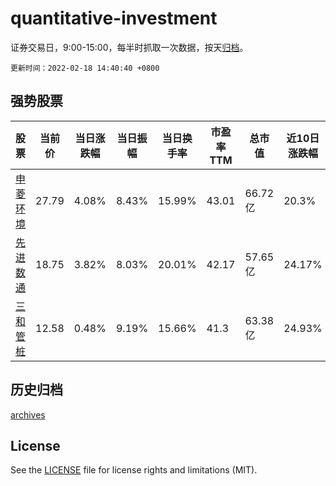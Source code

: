 # quantitative-investment

证券交易日，9:00-15:00，每半时抓取一次数据，按天[归档](archives)。

`更新时间：2022-02-18 14:40:40 +0800`

## 强势股票

|股票|当前价|当日涨跌幅|当日振幅|当日换手率|市盈率TTM|总市值|近10日涨跌幅|
|----|----|----|----|----|----|----|----|
|[申菱环境](https://xueqiu.com/S/SZ301018)|27.79|4.08%|8.43%|15.99%|43.01|66.72亿|20.3%|
|[先进数通](https://xueqiu.com/S/SZ300541)|18.75|3.82%|8.03%|20.01%|42.17|57.65亿|24.17%|
|[三和管桩](https://xueqiu.com/S/SZ003037)|12.58|0.48%|9.19%|15.66%|41.3|63.38亿|24.93%|

## 历史归档

[archives](archives)

## License

See the [LICENSE](LICENSE) file for license rights and limitations (MIT).